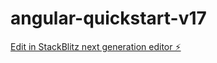 # angular-quickstart-v17

[Edit in StackBlitz next generation editor ⚡️](https://stackblitz.com/~/github.com/Sgalle36/angular-quickstart-v17)